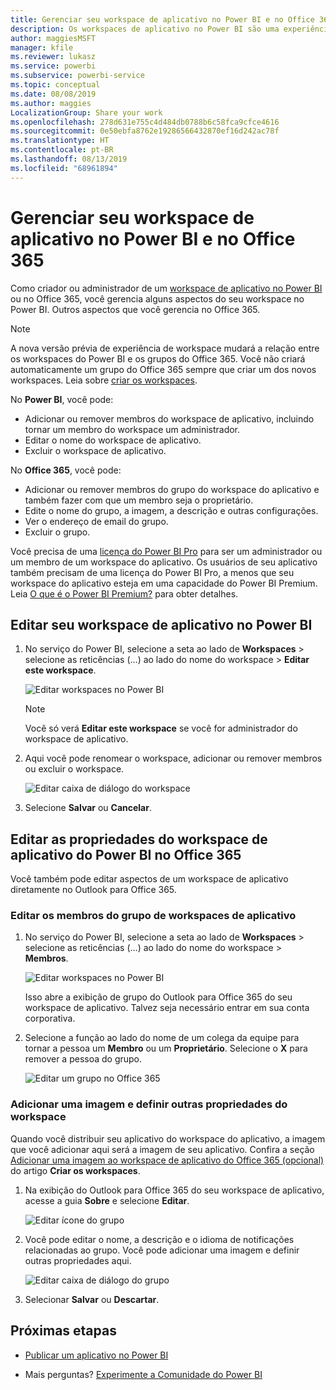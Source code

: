```yaml
---
title: Gerenciar seu workspace de aplicativo no Power BI e no Office 365
description: Os workspaces de aplicativo no Power BI são uma experiência de colaboração criada com base em grupos do Office 365. Gerencie seus workspaces de aplicativo no Power BI e também no Office 365.
author: maggiesMSFT
manager: kfile
ms.reviewer: lukasz
ms.service: powerbi
ms.subservice: powerbi-service
ms.topic: conceptual
ms.date: 08/08/2019
ms.author: maggies
LocalizationGroup: Share your work
ms.openlocfilehash: 278d631e755c4d484db0788b6c58fca9cfce4616
ms.sourcegitcommit: 0e50ebfa8762e19286566432870ef16d242ac78f
ms.translationtype: HT
ms.contentlocale: pt-BR
ms.lasthandoff: 08/13/2019
ms.locfileid: "68961894"
---
```

# <a name="manage-your-app-workspace-in-power-bi-and-office-365"></a>Gerenciar seu workspace de aplicativo no Power BI e no Office 365

Como criador ou administrador de um [workspace de aplicativo no Power BI](service-create-distribute-apps.md) ou no Office 365, você gerencia alguns aspectos do seu workspace no Power BI. Outros aspectos que você gerencia no Office 365.

> [!NOTE]
> A nova versão prévia de experiência de workspace mudará a relação entre os workspaces do Power BI e os grupos do Office 365. Você não criará automaticamente um grupo do Office 365 sempre que criar um dos novos workspaces. Leia sobre [criar os workspaces](service-create-the-new-workspaces.md).

No **Power BI**, você pode:

* Adicionar ou remover membros do workspace de aplicativo, incluindo tornar um membro do workspace um administrador.
* Editar o nome do workspace de aplicativo.
* Excluir o workspace de aplicativo.

No **Office 365**, você pode:

* Adicionar ou remover membros do grupo do workspace do aplicativo e também fazer com que um membro seja o proprietário.
* Edite o nome do grupo, a imagem, a descrição e outras configurações.
* Ver o endereço de email do grupo.
* Excluir o grupo.

Você precisa de uma [licença do Power BI Pro](service-features-license-type.md) para ser um administrador ou um membro de um workspace do aplicativo. Os usuários de seu aplicativo também precisam de uma licença do Power BI Pro, a menos que seu workspace do aplicativo esteja em uma capacidade do Power BI Premium. Leia [O que é o Power BI Premium?](service-premium-what-is.md) para obter detalhes.

## <a name="edit-your-app-workspace-in-power-bi"></a>Editar seu workspace de aplicativo no Power BI

1. No serviço do Power BI, selecione a seta ao lado de **Workspaces** > selecione as reticências (…) ao lado do nome do workspace > **Editar este workspace**.

   ![Editar workspaces no Power BI](media/service-manage-app-workspace-in-power-bi-and-office-365/power-bi-app-ellipsis.png)

   > [!NOTE]
   > Você só verá **Editar este workspace** se você for administrador do workspace de aplicativo.

1. Aqui você pode renomear o workspace, adicionar ou remover membros ou excluir o workspace.

   ![Editar caixa de diálogo do workspace](media/service-manage-app-workspace-in-power-bi-and-office-365/power-bi-app-edit-workspace.png)

1. Selecione **Salvar** ou **Cancelar**.

## <a name="edit-power-bi-app-workspace-properties-in-office-365"></a>Editar as propriedades do workspace de aplicativo do Power BI no Office 365

Você também pode editar aspectos de um workspace de aplicativo diretamente no Outlook para Office 365.

### <a name="edit-the-members-of-the-app-workspace-group"></a>Editar os membros do grupo de workspaces de aplicativo

1. No serviço do Power BI, selecione a seta ao lado de **Workspaces** > selecione as reticências (…) ao lado do nome do workspace > **Membros**.

   ![Editar workspaces no Power BI](media/service-manage-app-workspace-in-power-bi-and-office-365/power-bi-app-ellipsis-members.png)

   Isso abre a exibição de grupo do Outlook para Office 365 do seu workspace de aplicativo. Talvez seja necessário entrar em sua conta corporativa.

1. Selecione a função ao lado do nome de um colega da equipe para tornar a pessoa um **Membro** ou um **Proprietário**. Selecione o **X** para remover a pessoa do grupo.

   ![Editar um grupo no Office 365](media/service-manage-app-workspace-in-power-bi-and-office-365/pbi_managegroupo365.png)

### <a name="add-an-image-and-set-other-workspace-properties"></a>Adicionar uma imagem e definir outras propriedades do workspace

Quando você distribuir seu aplicativo do workspace do aplicativo, a imagem que você adicionar aqui será a imagem de seu aplicativo. Confira a seção [Adicionar uma imagem ao workspace de aplicativo do Office 365 (opcional)](service-create-workspaces.md#add-an-image-to-your-office-365-app-workspace-optional) do artigo **Criar os workspaces**.

1. Na exibição do Outlook para Office 365 do seu workspace de aplicativo, acesse a guia **Sobre** e selecione **Editar**.

    ![Editar ícone do grupo](media/service-manage-app-workspace-in-power-bi-and-office-365/pbi_editgroupo365.png)
1. Você pode editar o nome, a descrição e o idioma de notificações relacionadas ao grupo. Você pode adicionar uma imagem e definir outras propriedades aqui.

   ![Editar caixa de diálogo do grupo](media/service-manage-app-workspace-in-power-bi-and-office-365/pbi_editgrpo365dialog.png)

1. Selecionar **Salvar** ou **Descartar**.

## <a name="next-steps"></a>Próximas etapas

* [Publicar um aplicativo no Power BI](service-create-distribute-apps.md)

* Mais perguntas? [Experimente a Comunidade do Power BI](http://community.powerbi.com/)
